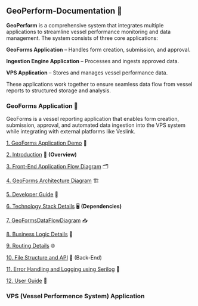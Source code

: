 ## GeoPerform-Documentation 📝

**GeoPerform** is a comprehensive system that integrates multiple applications to streamline vessel performance monitoring and data management. The system consists of three core applications:

**GeoForms Application** – Handles form creation, submission, and approval.

**Ingestion Engine Application** – Processes and ingests approved data.

**VPS Application** – Stores and manages vessel performance data.

These applications work together to ensure seamless data flow from vessel reports to structured storage and analysis.

### GeoForms Application 📖

GeoForms is a vessel reporting application that enables form creation, submission, approval, and automated data ingestion into the VPS system while integrating with external platforms like Veslink.

[1. GeoForms Application Demo](https://drive.google.com/file/d/1dq0FphC4QQVhoHOEQf1dKwHJl8xhzrSu/view) 🎥

[2. Introduction](https://github.com/mariaphilo2024/GeoPerform-Documentation/blob/main/GeoFormsApplication/Introduction.md) 📝
**(Overview)**

[3. Front-End Application Flow Diagram](https://github.com/mariaphilo2024/GeoPerform-Documentation/blob/main/GeoFormsApplication/FrontEndApplicationFlowDiagram.md) 🗂

[4. GeoForms Architecture Diagram](https://github.com/mariaphilo2024/GeoPerform-Documentation/blob/main/GeoFormsApplication/FormsArchitectureDiagram.md) 🏗️

[5. Developer Guide](https://github.com/mariaphilo2024/GeoPerform-Documentation/blob/main/GeoFormsApplication/FormsDeveloperGuide.md) 🚀

[6. Technology Stack Details](https://github.com/mariaphilo2024/GeoPerform-Documentation/blob/main/GeoFormsApplication/TechnologyStackDetails.md) 🖥️
**(Dependencies)**

[7. GeoFormsDataFlowDiagram](https://github.com/mariaphilo2024/GeoPerform-Documentation/blob/main/GeoFormsApplication/FormsDataFlowDiagram.md) 📥

[8. Business Logic Details](https://github.com/mariaphilo2024/GeoPerform-Documentation/blob/main/GeoFormsApplication/BusinessLogicDetails.md) 🔎

[9. Routing Details](https://github.com/mariaphilo2024/GeoPerform-Documentation/blob/main/GeoFormsApplication/FormsRoutingDetails.md) 🌐

[10. File Structure and API](https://github.com/mariaphilo2024/GeoPerform-Documentation/blob/main/GeoFormsApplication/FormsCreateAnApi.md) 📜 (Back-End)

[11. Error Handling and Logging using Serilog](https://github.com/mariaphilo2024/GeoPerform-Documentation/blob/main/GeoFormsApplication/ErrorHandlingAndLoggingSerilog.md) 🚨

[12. User Guide](https://github.com/mariaphilo2024/GeoPerform-Documentation/blob/main/GeoFormsApplication/FormsUserGuide.md) 📘


 
### VPS (Vessel Performence System) Application
